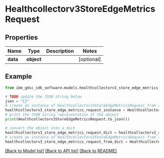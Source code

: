# Healthcollectorv3StoreEdgeMetricsRequest


## Properties

Name | Type | Description | Notes
------------ | ------------- | ------------- | -------------
**data** | **object** |  | [optional] 

## Example

```python
from ibm_gdsc_sdk_software.models.healthcollectorv3_store_edge_metrics_request import Healthcollectorv3StoreEdgeMetricsRequest

# TODO update the JSON string below
json = "{}"
# create an instance of Healthcollectorv3StoreEdgeMetricsRequest from a JSON string
healthcollectorv3_store_edge_metrics_request_instance = Healthcollectorv3StoreEdgeMetricsRequest.from_json(json)
# print the JSON string representation of the object
print(Healthcollectorv3StoreEdgeMetricsRequest.to_json())

# convert the object into a dict
healthcollectorv3_store_edge_metrics_request_dict = healthcollectorv3_store_edge_metrics_request_instance.to_dict()
# create an instance of Healthcollectorv3StoreEdgeMetricsRequest from a dict
healthcollectorv3_store_edge_metrics_request_from_dict = Healthcollectorv3StoreEdgeMetricsRequest.from_dict(healthcollectorv3_store_edge_metrics_request_dict)
```
[[Back to Model list]](../README.md#documentation-for-models) [[Back to API list]](../README.md#documentation-for-api-endpoints) [[Back to README]](../README.md)


